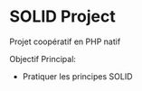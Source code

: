 # SOLID Project

Projet coopératif en PHP natif

Objectif Principal:
 - Pratiquer les principes SOLID